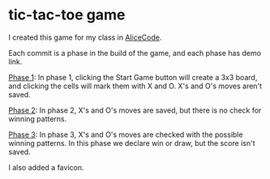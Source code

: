 # tic-tac-toe game
I created this game for my class in [AliceCode](https://www.alicecode.org/en).

Each commit is a phase in the build of the game, and each phase has demo link.

[Phase 1](https://tic-tac-toe-phase-1.netlify.app/): In phase 1, clicking the Start Game button will create a 3x3 board, and clicking the cells will mark them with X and O. X's and O's moves aren't saved.

[Phase 2](https://tic-tac-toe-phase-2.netlify.app/): In phase 2, X's and O's moves are saved, but there is no check for winning patterns.

[Phase 3](https://tic-tac-toe-phase-3.netlify.app/): In phase 3, X's and O's moves are checked with the possible winning patterns. In this phase we declare win or draw, but the score isn't saved.

I also added a favicon.
